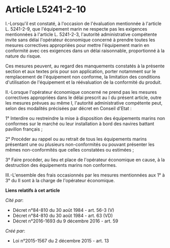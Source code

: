 # Article L5241-2-10

I.-Lorsqu'il est constaté, à l'occasion de l'évaluation mentionnée à l'article L. 5241-2-9, que l'équipement marin ne
respecte pas les exigences mentionnées à l'article L. 5241-2-3, l'autorité administrative compétente invite sans délai
l'opérateur économique concerné à prendre toutes les mesures correctives appropriées pour mettre l'équipement marin en
conformité avec ces exigences dans un délai raisonnable, proportionné à la nature du risque. 

Ces mesures peuvent, au regard des manquements constatés à la présente section et aux textes pris pour son application,
porter notamment sur le remplacement de l'équipement non conforme, la limitation des conditions d'utilisation de l'équipement
et la réévaluation de la conformité du produit. 

II.-Lorsque l'opérateur économique concerné ne prend pas les mesures correctives appropriées dans le délai prescrit au I du
présent article, outre les mesures prévues au même I, l'autorité administrative compétente peut, selon des modalités
précisées par décret en Conseil d'Etat : 

1° Interdire ou restreindre la mise à disposition des équipements marins non conformes sur le marché ou leur installation à
bord des navires battant pavillon français ; 

2° Procéder au rappel ou au retrait de tous les équipements marins présentant une ou plusieurs non-conformités ou pouvant
présenter les mêmes non-conformités que celles constatées ou estimées ; 

3° Faire procéder, au lieu et place de l'opérateur économique en cause, à la destruction des équipements marins non
conformes. 

III.-L'ensemble des frais occasionnés par les mesures mentionnées aux 1° à 3° du II sont à la charge de l'opérateur
économique.

**Liens relatifs à cet article**

_Cité par_:

  - Décret n°84-810 du 30 août 1984 - art. 56-3 (V)
  - Décret n°84-810 du 30 août 1984 - art. 63 (VD)
  - Décret n°2016-1693 du 9 décembre 2016 - art. 59

_Créé par_:

  - Loi n°2015-1567 du 2 décembre 2015 - art. 13
